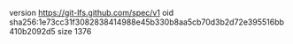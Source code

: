 version https://git-lfs.github.com/spec/v1
oid sha256:1e73cc31f3082838414988e45b330b8aa5cb70d3b2d72e395516bb410b2092d5
size 1376
